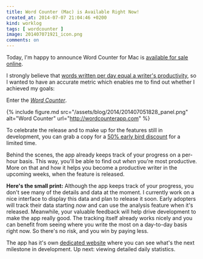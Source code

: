 ```yaml
---
title: Word Counter (Mac) is Available Right Now!
created_at: 2014-07-07 21:04:46 +0200
kind: worklog
tags: [ wordcounter ]
image: 201407071921_icon.png
comments: on
---
```


Today, I'm happy to announce Word Counter for Mac is [available for sale online][buy].

I strongly believe that [words written per day equal a writer's productivity][count], so I wanted to have an accurate metric which enables me to find out whether I achieved my goals:

Enter the [_Word Counter_][wcapp].

{% include figure.md src="/assets/blog/2014/201407051828_panel.png" alt="Word Counter" url="http://wordcounterapp.com" %}

To celebrate the release and to make up for the features still in development, you can grab a copy for a [50% early bird discount][buy] 
for a limited time.

Behind the scenes, the app already keeps track of your progress on a per-hour basis. This way, you'll be able to find out _when_ you're most productive. More on that and how it helps you become a productive writer in the upcoming weeks, when the feature is released.

**Here's the small print:** Although the app keeps track of your progress, you don't see many of the details and data at the moment. I currently work on a nice interface to display this data and plan to release it soon. Early adopters will track their data starting _now_ and can use the analysis feature when it's released. Meanwhile, your valuable feedback will help drive development to make the app really good. The tracking itself already works nicely and you can benefit from seeing where you write the most on a day-to-day basis right now. So there's no risk, and you win by paying less.

The app has it's own [dedicated website][wcapp] where you can see what's the next milestone in development.  Up next: viewing detailed daily statistics.

[wcapp]: http://wordcounterapp.com/
[buy]: https://sites.fastspring.com/christiantietze/instant/wordcounter?source=ctde
[count]: /posts/2014/02/count-your-words

